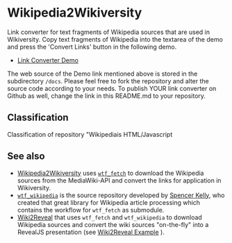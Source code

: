 # Wikipedia2Wikiversity
Link converter for text fragments of Wikipedia sources that are used in Wikiversity.
Copy text fragments of Wikipedia into the textarea of the demo and press the 'Convert Links' button in the following demo.

* [Link Converter Demo](https://niebert.github.io/Wikipedia2Wikiversity)

The web source of the Demo link mentioned above is stored in the subdirectory `/docs`. Please feel free to fork the repository and alter the source code according to your needs. To publish YOUR link converter on Github as well, change the link in this README.md to your repository.

## Classification
Classification of repository "Wikipediais HTML/Javascript

## See also
* [Wikipedia2Wikiversity](https://niebert.github.io/Wikipedia2Wikiversity) uses  [`wtf_fetch`](https://www.github.com/niebert/wtf_fetch) to download the Wikipedia sources from the MediaWiki-API and convert the links for application in Wikiversity.
* [`wtf_wikipedia`](https://github.com/spencermountain/wtf_wikipedia/) is the source repository developed by [Spencer Kelly](https://github.com/spencermountain), who created that great library for Wikipedia article processing which contains the workflow for `wtf_fetch` as submodule.
* [Wiki2Reveal](https://niebert.github.io/Wiki2Reveal) that uses `wtf_fetch` and `wtf_wikipedia` to download Wikipedia sources and convert the wiki sources "on-the-fly" into a RevealJS presentation (see [Wiki2Reveal Example](https://niebert.github.io/Wiki2Reveal/wiki2reveal.html?domain=wikiversity&title=Normen%2C+Metriken%2C+Topologie&author=Funktionalanalysis&language=de) ).
